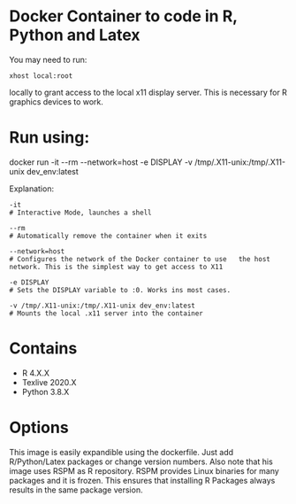 # Docker Container to code in R, Python and Latex

You may need to run:

    xhost local:root 

locally to grant access to the local x11 display server. This is necessary for R graphics devices to work.

# Run using:

docker run -it --rm --network=host -e DISPLAY -v /tmp/.X11-unix:/tmp/.X11-unix dev_env:latest

Explanation:

    -it             
    # Interactive Mode, launches a shell
    
    --rm            
    # Automatically remove the container when it exits
    
    --network=host  
    # Configures the network of the Docker container to use   the host network. This is the simplest way to get access to X11

    -e DISPLAY      
    # Sets the DISPLAY variable to :0. Works ins most cases.
    
    -v /tmp/.X11-unix:/tmp/.X11-unix dev_env:latest
    # Mounts the local .x11 server into the container

# Contains

- R 4.X.X
- Texlive 2020.X
- Python 3.8.X

# Options

This image is easily expandible using the dockerfile. Just add R/Python/Latex packages or change version numbers. Also note that his image uses RSPM as R repository. RSPM provides Linux binaries for many packages and it is frozen. This ensures that installing R Packages always results in the same package version.